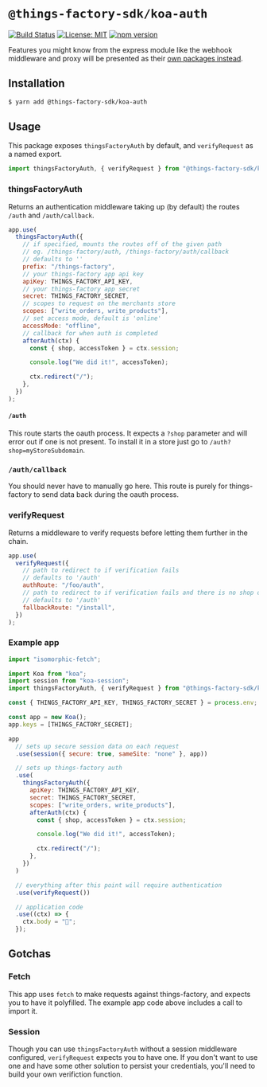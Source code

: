 # `@things-factory-sdk/koa-auth`

[![Build Status](https://travis-ci.org/things-factory/sdk.svg?branch=master)](https://travis-ci.org/things-factory/sdk)
[![License: MIT](https://img.shields.io/badge/License-MIT-green.svg)](LICENSE.md) [![npm version](https://badge.fury.io/js/%40things-factory-sdk%2Fkoa-auth.svg)](https://badge.fury.io/js/%40things-factory-sdk%2Fkoa-auth)

Features you might know from the express module like the webhook middleware and proxy will be presented as their [own packages instead](https://github.com/things-factory/sdk/blob/master/packages/koa-things-factory-graphql-proxy/README.md).

## Installation

```bash
$ yarn add @things-factory-sdk/koa-auth
```

## Usage

This package exposes `thingsFactoryAuth` by default, and `verifyRequest` as a named export.

```js
import thingsFactoryAuth, { verifyRequest } from "@things-factory-sdk/koa-auth";
```

### thingsFactoryAuth

Returns an authentication middleware taking up (by default) the routes `/auth` and `/auth/callback`.

```js
app.use(
  thingsFactoryAuth({
    // if specified, mounts the routes off of the given path
    // eg. /things-factory/auth, /things-factory/auth/callback
    // defaults to ''
    prefix: "/things-factory",
    // your things-factory app api key
    apiKey: THINGS_FACTORY_API_KEY,
    // your things-factory app secret
    secret: THINGS_FACTORY_SECRET,
    // scopes to request on the merchants store
    scopes: ["write_orders, write_products"],
    // set access mode, default is 'online'
    accessMode: "offline",
    // callback for when auth is completed
    afterAuth(ctx) {
      const { shop, accessToken } = ctx.session;

      console.log("We did it!", accessToken);

      ctx.redirect("/");
    },
  })
);
```

#### `/auth`

This route starts the oauth process. It expects a `?shop` parameter and will error out if one is not present. To install it in a store just go to `/auth?shop=myStoreSubdomain`.

### `/auth/callback`

You should never have to manually go here. This route is purely for things-factory to send data back during the oauth process.

### verifyRequest

Returns a middleware to verify requests before letting them further in the chain.

```javascript
app.use(
  verifyRequest({
    // path to redirect to if verification fails
    // defaults to '/auth'
    authRoute: "/foo/auth",
    // path to redirect to if verification fails and there is no shop on the query
    // defaults to '/auth'
    fallbackRoute: "/install",
  })
);
```

### Example app

```javascript
import "isomorphic-fetch";

import Koa from "koa";
import session from "koa-session";
import thingsFactoryAuth, { verifyRequest } from "@things-factory-sdk/koa-auth";

const { THINGS_FACTORY_API_KEY, THINGS_FACTORY_SECRET } = process.env;

const app = new Koa();
app.keys = [THINGS_FACTORY_SECRET];

app
  // sets up secure session data on each request
  .use(session({ secure: true, sameSite: "none" }, app))

  // sets up things-factory auth
  .use(
    thingsFactoryAuth({
      apiKey: THINGS_FACTORY_API_KEY,
      secret: THINGS_FACTORY_SECRET,
      scopes: ["write_orders, write_products"],
      afterAuth(ctx) {
        const { shop, accessToken } = ctx.session;

        console.log("We did it!", accessToken);

        ctx.redirect("/");
      },
    })
  )

  // everything after this point will require authentication
  .use(verifyRequest())

  // application code
  .use((ctx) => {
    ctx.body = "🎉";
  });
```

## Gotchas

### Fetch

This app uses `fetch` to make requests against things-factory, and expects you to have it polyfilled. The example app code above includes a call to import it.

### Session

Though you can use `thingsFactoryAuth` without a session middleware configured, `verifyRequest` expects you to have one. If you don't want to use one and have some other solution to persist your credentials, you'll need to build your own verifiction function.
